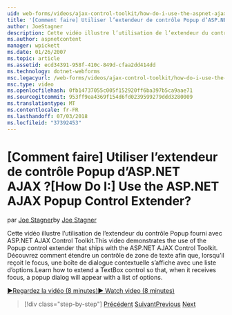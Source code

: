 ```yaml
---
uid: web-forms/videos/ajax-control-toolkit/how-do-i-use-the-aspnet-ajax-popup-control-extender
title: '[Comment faire] Utiliser l’extendeur de contrôle Popup d’ASP.NET AJAX ? | Microsoft Docs'
author: JoeStagner
description: Cette vidéo illustre l’utilisation de l’extendeur du contrôle Popup fourni avec ASP.NET AJAX Control Toolkit. Découvrez comment étendre un contrôle de zone de texte afin que...
ms.author: aspnetcontent
manager: wpickett
ms.date: 01/26/2007
ms.topic: article
ms.assetid: ecd34391-958f-410c-849d-cfaa2dd414dd
ms.technology: dotnet-webforms
msc.legacyurl: /web-forms/videos/ajax-control-toolkit/how-do-i-use-the-aspnet-ajax-popup-control-extender
msc.type: video
ms.openlocfilehash: 0fb14737055c005f152920ff6ba397b5ca9aae71
ms.sourcegitcommit: 953ff9ea4369f154d6fd0239599279ddd3280009
ms.translationtype: MT
ms.contentlocale: fr-FR
ms.lasthandoff: 07/03/2018
ms.locfileid: "37392453"
---
```

<a name="how-do-i-use-the-aspnet-ajax-popup-control-extender"></a><span data-ttu-id="d66d1-105">[Comment faire] Utiliser l’extendeur de contrôle Popup d’ASP.NET AJAX ?</span><span class="sxs-lookup"><span data-stu-id="d66d1-105">[How Do I:] Use the ASP.NET AJAX Popup Control Extender?</span></span>
====================
<span data-ttu-id="d66d1-106">par [Joe Stagner](https://github.com/JoeStagner)</span><span class="sxs-lookup"><span data-stu-id="d66d1-106">by [Joe Stagner](https://github.com/JoeStagner)</span></span>

<span data-ttu-id="d66d1-107">Cette vidéo illustre l’utilisation de l’extendeur du contrôle Popup fourni avec ASP.NET AJAX Control Toolkit.</span><span class="sxs-lookup"><span data-stu-id="d66d1-107">This video demonstrates the use of the Popup control extender that ships with the ASP.NET AJAX Control Toolkit.</span></span> <span data-ttu-id="d66d1-108">Découvrez comment étendre un contrôle de zone de texte afin que, lorsqu’il reçoit le focus, une boîte de dialogue contextuelle s’affiche avec une liste d’options.</span><span class="sxs-lookup"><span data-stu-id="d66d1-108">Learn how to extend a TextBox control so that, when it receives focus, a popup dialog will appear with a list of options.</span></span>

[<span data-ttu-id="d66d1-109">&#9654;Regardez la vidéo (8 minutes)</span><span class="sxs-lookup"><span data-stu-id="d66d1-109">&#9654; Watch video (8 minutes)</span></span>](https://channel9.msdn.com/Blogs/ASP-NET-Site-Videos/how-do-i-use-the-aspnet-ajax-popup-control-extender)

> [!div class="step-by-step"]
> <span data-ttu-id="d66d1-110">[Précédent](how-do-i-use-the-aspnet-ajax-textboxwatermark-control-extender.md)
> [Suivant](how-do-i-use-the-aspnet-ajax-modalpopup-extender-control.md)</span><span class="sxs-lookup"><span data-stu-id="d66d1-110">[Previous](how-do-i-use-the-aspnet-ajax-textboxwatermark-control-extender.md)
[Next](how-do-i-use-the-aspnet-ajax-modalpopup-extender-control.md)</span></span>
